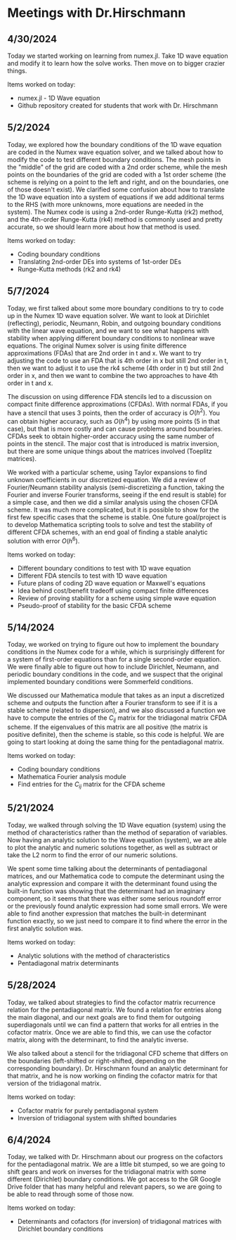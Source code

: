 # Meetings with Dr.Hirschmann

## 4/30/2024
Today we started working on learning from numex.jl. Take 1D wave equation and modify it to learn how the solve works. Then move on to bigger crazier things.

Items worked on today:
 * numex.jl - 1D Wave equation
 * Github repository created for students that work with Dr. Hirschmann


## 5/2/2024
Today, we explored how the boundary conditions of the 1D wave equation are coded in the Numex wave equation solver, and we talked about how to modify the code to test different boundary conditions. The mesh points in the "middle" of the grid are coded with a 2nd order scheme, while the mesh points on the boundaries of the grid are coded with a 1st order scheme (the scheme is relying on a point to the left and right, and on the boundaries, one of those doesn't exist). We clarified some confusion about how to translate the 1D wave equation into a system of equations if we add additional terms to the RHS (with more unknowns, more equations are needed in the system). The Numex code is using a 2nd-order Runge-Kutta (rk2) method, and the 4th-order Runge-Kutta (rk4) method is commonly used and pretty accurate, so we should learn more about how that method is used.

Items worked on today:
 * Coding boundary conditions
 * Translating 2nd-order DEs into systems of 1st-order DEs
 * Runge-Kutta methods (rk2 and rk4)


## 5/7/2024
Today, we first talked about some more boundary conditions to try to code up in the Numex 1D wave equation solver. We want to look at Dirichlet (reflecting), periodic, Neumann, Robin, and outgoing boundary conditions with the linear wave equation, and we want to see what happens with stability when applying different boundary conditions to nonlinear wave equations. The original Numex solver is using finite difference approximations (FDAs) that are 2nd order in t and x. We want to try adjusting the code to use an FDA that is 4th order in x but still 2nd order in t, then we want to adjust it to use the rk4 scheme (4th order in t) but still 2nd order in x, and then we want to combine the two approaches to have 4th order in t and x.

The discussion on using difference FDA stencils led to a discussion on compact finite difference approximations (CFDAs). With normal FDAs, if you have a stencil that uses 3 points, then the order of accuracy is $O(h^2)$. You can obtain higher accuracy, such as $O(h^4)$ by using more points (5 in that case), but that is more costly and can cause problems around boundaries. CFDAs seek to obtain higher-order accuracy using the same number of points in the stencil. The major cost that is introduced is matrix inversion, but there are some unique things about the matrices involved (Toeplitz matrices).

We worked with a particular scheme, using Taylor expansions to find unknown coefficients in our discretized equation. We did a review of Fourier/Neumann stability analysis (semi-discretizing a function, taking the Fourier and inverse Fourier transforms, seeing if the end result is stable) for a simple case, and then we did a similar analysis using the chosen CFDA scheme. It was much more complicated, but it is possible to show for the first few specific cases that the scheme is stable. One future goal/project is to develop Mathematica scripting tools to solve and test the stability of different CFDA schemes, with an end goal of finding a stable analytic solution with error $O(h^6)$.

Items worked on today:
 * Different boundary conditions to test with 1D wave equation
 * Different FDA stencils to test with 1D wave equation
 * Future plans of coding 2D wave equation or Maxwell's equations
 * Idea behind cost/benefit tradeoff using compact finite differences
 * Review of proving stability for a scheme using simple wave equation
 * Pseudo-proof of stability for the basic CFDA scheme


## 5/14/2024
Today, we worked on trying to figure out how to implement the boundary conditions in the Numex code for a while, which is surprisingly different for a system of first-order equations than for a single second-order equation. We were finally able to figure out how to include Dirichlet, Neumann, and periodic boundary conditions in the code, and we suspect that the original implemented boundary conditions were Sommerfeld conditions.

We discussed our Mathematica module that takes as an input a discretized scheme and outputs the function after a Fourier transform to see if it is a stable scheme (related to dispersion), and we also discussed a function we have to compute the entries of the $C_{ij}$ matrix for the tridiagonal matrix CFDA scheme. If the eigenvalues of this matrix are all positive (the matrix is positive definite), then the scheme is stable, so this code is helpful. We are going to start looking at doing the same thing for the pentadiagonal matrix.

Items worked on today:
 * Coding boundary conditions
 * Mathematica Fourier analysis module
 * Find entries for the $C_{ij}$ matrix for the CFDA scheme


## 5/21/2024
Today, we walked through solving the 1D Wave equation (system) using the method of characteristics rather than the method of separation of variables. Now having an analytic solution to the Wave equation (system), we are able to plot the analytic and numeric solutions together, as well as subtract or take the L2 norm to find the error of our numeric solutions.

We spent some time talking about the determinants of pentadiagonal matrices, and our Mathematica code to compute the determinant using the analytic expression and compare it with the determinant found using the built-in function was showing that the determinant had an imaginary component, so it seems that there was either some serious roundoff error or the previously found analytic expression had some small errors. We were able to find another expression that matches the built-in determinant function exactly, so we just need to compare it to find where the error in the first analytic solution was.

Items worked on today:
 * Analytic solutions with the method of characteristics
 * Pentadiagonal matrix determinants


## 5/28/2024
Today, we talked about strategies to find the cofactor matrix recurrence relation for the pentadiagonal matrix. We found a relation for entries along the main diagonal, and our next goals are to find them for outgoing superdiagonals until we can find a pattern that works for all entries in the cofactor matrix. Once we are able to find this, we can use the cofactor matrix, along with the determinant, to find the analytic inverse.

We also talked about a stencil for the tridiagonal CFD scheme that differs on the boundaries (left-shifted or right-shifted, depending on the corresponding boundary). Dr. Hirschmann found an analytic determinant for that matrix, and he is now working on finding the cofactor matrix for that version of the tridiagonal matrix.

Items worked on today:
 * Cofactor matrix for purely pentadiagonal system
 * Inversion of tridiagonal system with shifted boundaries


## 6/4/2024
Today, we talked with Dr. Hirschmann about our progress on the cofactors for the pentadiagonal matrix. We are a little bit stumped, so we are going to shift gears and work on inverses for the tridiagonal matrix with some different (Dirichlet) boundary conditions. We got access to the GR Google Drive folder that has many helpful and relevant papers, so we are going to be able to read through some of those now.

Items worked on today:
 * Determinants and cofactors (for inversion) of tridiagonal matrices with Dirichlet boundary conditions